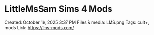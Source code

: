 # LittleMsSam Sims 4 Mods

Created: October 16, 2025 3:37 PM
Files & media: LMS.png
Tags: cult+, mods
Link: https://lms-mods.com/